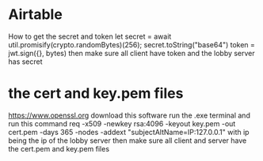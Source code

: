 # Airtable
How to get the secret and token 
let secret = await util.promisify(crypto.randomBytes)(256);
secret.toString("base64")
token = jwt.sign({}, bytes)
then make sure all client have token and the lobby server has secret
# the cert and key.pem files
https://www.openssl.org download this software run the .exe terminal and run this command
req -x509 -newkey rsa:4096 -keyout key.pem -out cert.pem -days 365 -nodes -addext "subjectAltName=IP:127.0.0.1"
with ip being the ip of the lobby server then make sure all client and server have the cert.pem and key.pem files 
